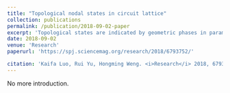 ```yaml
---
title: "Topological nodal states in circuit lattice"
collection: publications
permalink: /publication/2018-09-02-paper
excerpt: 'Topological states are indicated by geometric phases in parameter space under cyclic evolution rather than by any quantum characteristics.'
date: 2018-09-02
venue: 'Research'
paperurl: 'https://spj.sciencemag.org/research/2018/6793752/'

citation: 'Kaifa Luo, Rui Yu, Hongming Weng. <i>Research</i> 2018, 6793752 (2018).'
---
```

No more introduction.
